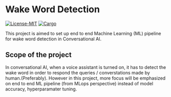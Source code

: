 # Wake Word Detection
<p>
  <a href="https://github.com/Ramakrishnanr/wake_word_detection/blob/main/LICENSE"><img src="https://img.shields.io/badge/license-MIT-informational" alt="License-MIT"></a>

 <a href="https://github.com/Ramakrishnanr/wake_word_detection/actions/workflows/rust.yml">
 <img src="https://github.com/Ramakrishnanr/wake_word_detection/actions/workflows/rust.yml/badge.svg" alt="Cargo"></a>
</p>

This project is aimed to set up end to end Machine Learning (ML) pipeline for wake word detection in Conversational AI. 

## Scope of the project
In conversational AI, when a voice assistant is turned on, it has to detect the wake word in order to respond the queries / converstations made by human.(Preferably). However in this project, more focus will be emphasized on end to end ML pipeline (from MLops perspective) instead of model accuracy, hyperparamater tuning.
